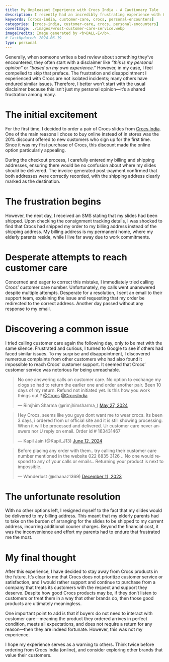 ```yaml
---
title: My Unpleasant Experience with Crocs India - A Cautionary Tale
description: I recently had an incredibly frustrating experience with Crocs India, which I feel compelled to share as a cautionary tale for anyone considering making a purchase from their website.
keywords: [crocs-india, customer-care, crocs, personal-encounters]
categories: [crocs-india, customer-care, crocs, personal-encounters]
coverImage: ./images/wrost-customer-care-service.webp
imageCredits: Image generated by <b>DALL-E</b>.
# lastUpdated: 2024-06-19
type: personal
---
```


Generally, when someone writes a bad review about something they’ve encountered, they often start with a disclaimer like *“this is my personal opinion”* or *“based on my own experience.”* However, in my case, I feel compelled to skip that preface. The frustration and disappointment I experienced with Crocs are not isolated incidents; many others have endured similar issues. Therefore, I better won’t start with the usual disclaimer because this isn’t just my personal opinion—it’s a shared frustration among many.

# The initial excitement

For the first time, I decided to order a pair of Crocs slides from <a href="https://www.crocs.in/" target="_blank">Crocs India</a>. One of the main reasons I chose to buy online instead of in stores was the 20% discount offered to new customers who sign up for the first time. Since it was my first purchase of Crocs, this discount made the online option particularly appealing.

During the checkout process, I carefully entered my billing and shipping addresses, ensuring there would be no confusion about where my slides should be delivered. The invoice generated post-payment confirmed that both addresses were correctly recorded, with the shipping address clearly marked as the destination.

# The frustration begins

However, the next day, I received an SMS stating that my slides had been shipped. Upon checking the consignment tracking details, I was shocked to find that Crocs had shipped my order to my billing address instead of the shipping address. My billing address is my permanent home, where my elderly parents reside, while I live far away due to work commitments.

# Desperate attempts to reach customer care

Concerned and eager to correct this mistake, I immediately tried calling Crocs’ customer care number. Unfortunately, my calls went unanswered despite multiple attempts. Desperate for a resolution, I sent an email to their support team, explaining the issue and requesting that my order be redirected to the correct address. Another day passed without any response to my email.

# Discovering a common issue

I tried calling customer care again the following day, only to be met with the same silence. Frustrated and curious, I turned to Google to see if others had faced similar issues. To my surprise and disappointment, I discovered numerous complaints from other customers who had also found it impossible to reach Crocs’ customer support. It seemed that Crocs’ customer service was notorious for being unreachable.

<p class="spacer"></p>
<blockquote class="twitter-tweet"><p lang="en" dir="ltr">No one answering calls on customer care. No option to exchange my clogs so had to return the earlier one and order another pair. Been 10 days of my return. Refund not initiated yet. Is this how you work things out ? <a href="https://twitter.com/Crocs?ref_src=twsrc%5Etfw">@Crocs</a> <a href="https://twitter.com/CrocsIndia?ref_src=twsrc%5Etfw">@CrocsIndia</a></p>&mdash; Rimjhim Sharma (@rimjhimsharma_) <a href="https://twitter.com/rimjhimsharma_/status/1794973740083650830?ref_src=twsrc%5Etfw">May 27, 2024</a></blockquote>
<p class="spacer"></p>
<blockquote class="twitter-tweet"><p lang="en" dir="ltr">Hey Crocs, seems like you guys dont want me to wear crocs. Its been 3 days, i ordered from ur official site and it is still showing processing. When it will be processed and delivered. Ur customer care never answers nor U reply on email. Order id # 163431467</p>&mdash; Kapil Jain (@Kapil_J13) <a href="https://twitter.com/Kapil_J13/status/1800771557960331620?ref_src=twsrc%5Etfw">June 12, 2024</a></blockquote>
<p class="spacer"></p>
<blockquote class="twitter-tweet"><p lang="en" dir="ltr">Before placing any order with them.. try calling their customer care number mentioned in the website 022 6835 3126 .. No one would respond to any of your calls or emails.. Returning your product is next to impossible..</p>&mdash; Wanderlust (@shanaz1369) <a href="https://twitter.com/shanaz1369/status/1734094977762983951?ref_src=twsrc%5Etfw">December 11, 2023</a></blockquote>
<script async src="https://platform.twitter.com/widgets.js" charset="utf-8"></script>

# The unfortunate resolution

With no other options left, I resigned myself to the fact that my slides would be delivered to my billing address. This meant that my elderly parents had to take on the burden of arranging for the slides to be shipped to my current address, incurring additional courier charges. Beyond the financial cost, it was the inconvenience and effort my parents had to endure that frustrated me the most.

# My final thought

After this experience, I have decided to stay away from Crocs products in the future. It’s clear to me that Crocs does not prioritize customer service or satisfaction, and I would rather support and continue to purchase from a company that treats its customers with the respect and support they deserve. Despite how good Crocs products may be, if they don’t listen to customers or treat them in a way that other brands do, then those good products are ultimately meaningless.

One important point to add is that if buyers do not need to interact with customer care—meaning the product they ordered arrives in perfect condition, meets all expectations, and does not require a return for any reason—then they are indeed fortunate. However, this was not my experience.

I hope my experience serves as a warning to others. Think twice before ordering from Crocs India (online), and consider exploring other brands that value their customers.
